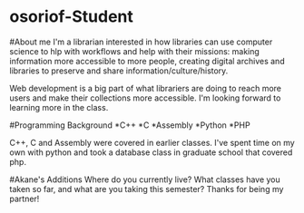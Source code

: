 osoriof-Student
===============
#About me
I'm a librarian interested in how libraries can use computer science to hlp with workflows and help with their missions: making information more accessible to more people, creating digital archives and libraries to preserve and share information/culture/history.

Web development is a big part of what librariers are doing to reach more users and make their collections more accessible. I'm looking forward to learning more in the class.

#Programming Background
*C++
*C
*Assembly
*Python
*PHP

C++, C and Assembly were covered in earlier classes. I've spent time on my own with python and took a database class in graduate school that covered php.

#Akane's Additions
Where do you currently live? What classes have you taken so far, and what are you taking this semester?
Thanks for being my partner!

